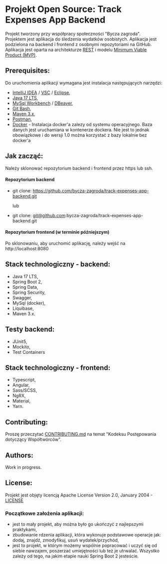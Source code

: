 # Projekt Open Source: Track Expenses App Backend

Projekt tworzony przy współpracy społeczności "Bycza zagroda".
Projektem jest aplikacja do śledzenia wydatków osobistych. Aplikacja jest podzielona na
backend i frontend z osobnymi repozytoriami na GitHub. Aplikacja jest oparta na architekturze [REST](https://en.wikipedia.org/wiki/Representational_state_transfer)
i modelu [Minimum Viable Product (MVP)](https://en.wikipedia.org/wiki/Minimum_viable_product).

## Prerequisites:

Do uruchomienia aplikacji wymagana jest instalacja następujących narzędzi:
- [IntelliJ IDEA](https://www.jetbrains.com/idea/) / [VSC](https://code.visualstudio.com/) / [Eclipse](https://www.eclipse.org/),
- [Java 17 LTS](https://openjdk.org/projects/jdk/17/),
- [MySql Workbench](https://www.mysql.com/products/workbench/) / [DBeaver](https://dbeaver.io/),
- [Git Bash](https://git-scm.com/downloads),
- [Maven 3.x](https://maven.apache.org/download.cgi),
- [Postman](https://www.postman.com/),
- [Docker](https://docs.docker.com/get-docker/) - Instalacja docker'a zalezy od systemu operacyjnego.
  Baza danych jest uruchamiana w kontenerze dockera. Nie jest to jednak obowiązkowe i do wersji 1.0 można 
  korzystać z bazy lokalnie
  bez docker'a

## Jak zacząć:
Należy sklonować repozytorium backend i frontend przez https lub ssh.

#### Repozytorium backend
- git clone: https://github.com/bycza-zagroda/track-expenses-app-backend.git

  lub

- git clone: git@github.com:bycza-zagroda/track-expenses-app-backend.git

#### Repozytorium frontend (w terminie późniejszym)

Po sklonowaniu, aby uruchomić aplikację, należy wejść na http://localhost:8080

## Stack technologiczny - backend:
- Java 17 LTS,
- Spring Boot 2,
- Spring Data,
- Spring Security,
- Swagger,
- MySql (docker),
- Liquibase,
- Maven 3.x.

## Testy backend:
- JUnit5,
- Mockito,
- Test Containers

## Stack technologiczny - frontend:
- Typescript,
- Angular,
- Sass/SCSS,
- NgRX,
- Material,
- Yarn.

## Contributing:
Proszę przeczytać [CONTRIBUTING.md](doc/CONTRIBUTING.md) na temat "Kodeksu Postępowania dotyczący Współtwórców".

## Authors:
Work in progress.

## License:
Projekt jest objęty licencją Apache License Version 2.0, January 2004 - [LICENSE](doc/LICENSE)

### Początkowe założenia aplikacji:
- jest to mały projekt, aby można było go ukończyć z najlepszymi praktykami,
- zbudowanie rdzenia aplikacji, która wykonuje podstawowe operacje jak: dodaj, znajdź, zmodyfikuj, usuń wydatek/przychód,
- jest to projekt, w którym możemy wspólnie popracować i uczyć się od siebie nawzajem, poszerzać umiejętności lub
  też je utrwalać. Wszystko zależy od tego, na jakim etapie nauki Spring Boot 2 jesteście.
